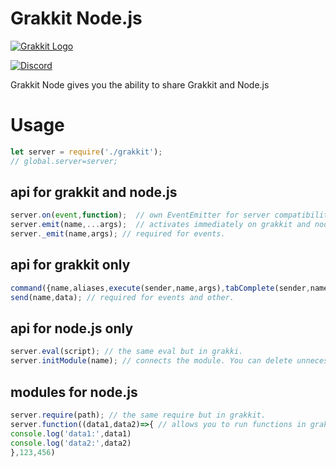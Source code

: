 # Grakkit Node.js
[![Grakkit Logo](https://raw.githubusercontent.com/grakkit/grakkit/master/logo.png)](https://github.com/grakkit/grakkit)

[![Discord](https://img.shields.io/discord/806446253771718697.svg?color=%237289da&label=discord)](http://discord.gg/eh9Qb5R6VX)

Grakkit Node gives you the ability to share Grakkit and Node.js
# Usage
```js
let server = require('./grakkit');
// global.server=server;
```

## api for grakkit and node.js
```js
server.on(event,function);  // own EventEmitter for server compatibility.
server.emit(name,...args);  // activates immediately on grakkit and node.js. no matter where it was launched.
server._emit(name,args); // required for events.
```

## api for grakkit only
```js
command({name,aliases,execute(sender,name,args),tabComplete(sender,name,args)}); // adds command to server.
send(name,data); // required for events and other.
```

## api for node.js only
```js
server.eval(script); // the same eval but in grakki.
server.initModule(name); // connects the module. You can delete unnecessary modules.
```

## modules for node.js
```js
server.require(path); // the same require but in grakkit.
server.function((data1,data2)=>{ // allows you to run functions in grakkit passing arguments
console.log('data1:',data1)
console.log('data2:',data2)
},123,456)
```
